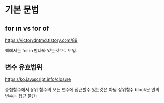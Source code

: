 # 기본 문법

## for in vs for of

<https://victorydntmd.tistory.com/89>
  
책에서는 for in 만나와 있는것으로 보임.

## 변수 유효범위

<https://ko.javascript.info/closure>

중첩함수에서 상위 함수의 모든 변수에 접근할수 있는것은 아님
상위함수 block문 안의 변수는 접근 불간ㄴ


